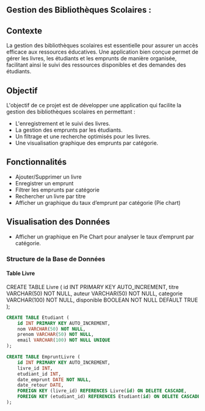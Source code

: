 ## Gestion des Bibliothèques Scolaires :

## Contexte
La gestion des bibliothèques scolaires est essentielle pour assurer un accès efficace aux ressources éducatives. Une application bien conçue permet de gérer les livres, les étudiants et les emprunts de manière organisée, facilitant ainsi le suivi des ressources disponibles et des demandes des étudiants.

## Objectif
L'objectif de ce projet est de développer une application qui facilite la gestion des bibliothèques scolaires en permettant :
- L'enregistrement et le suivi des livres.
- La gestion des emprunts par les étudiants.
- Un filtrage et une recherche optimisés pour les livres.
- Une visualisation graphique des emprunts par catégorie.

## Fonctionnalités
- Ajouter/Supprimer un livre
- Enregistrer un emprunt
- Filtrer les emprunts par catégorie
- Rechercher un livre par titre
- Afficher un graphique du taux d’emprunt par catégorie (Pie chart)
  
## Visualisation des Données
- Afficher un graphique en Pie Chart pour analyser le taux d’emprunt par catégorie.

### Structure de la Base de Données

#### Table Livre
CREATE TABLE Livre (
    id INT PRIMARY KEY AUTO_INCREMENT,
    titre VARCHAR(50) NOT NULL,
    auteur VARCHAR(50) NOT NULL,
    categorie VARCHAR(100) NOT NULL,
    disponible BOOLEAN NOT NULL DEFAULT TRUE
);
```sql
CREATE TABLE Etudiant (
    id INT PRIMARY KEY AUTO_INCREMENT,
    nom VARCHAR(50) NOT NULL,
    prenom VARCHAR(50) NOT NULL,
    email VARCHAR(100) NOT NULL UNIQUE
);

CREATE TABLE EmpruntLivre (
    id INT PRIMARY KEY AUTO_INCREMENT,
    livre_id INT,
    etudiant_id INT,
    date_emprunt DATE NOT NULL,
    date_retour DATE,
    FOREIGN KEY (livre_id) REFERENCES Livre(id) ON DELETE CASCADE,
    FOREIGN KEY (etudiant_id) REFERENCES Etudiant(id) ON DELETE CASCADE
);
```
